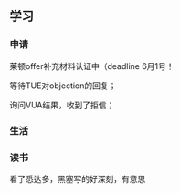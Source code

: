 ## 学习
### 申请
莱顿offer补充材料认证中（deadline 6月1号！

等待TUE对objection的回复；

询问VUA结果，收到了拒信；


### 生活
### 读书
看了悉达多，黑塞写的好深刻，有意思
